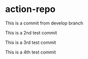 # action-repo

This is a commit from develop branch

This is a 2nd test commit

This is a 3rd test commit

This is a 4th test commit
